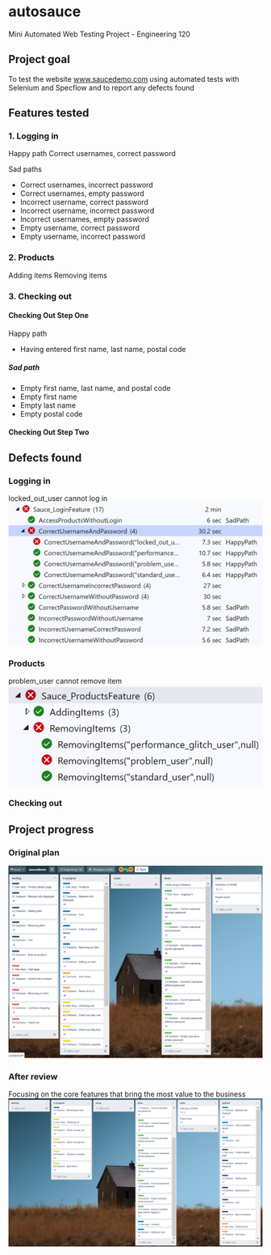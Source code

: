 # autosauce
Mini Automated Web Testing Project - Engineering 120

## Project goal
To test the website www.saucedemo.com using automated tests with Selenium and Specflow and to report any defects found

## Features tested

### 1. Logging in

Happy path
Correct usernames, correct password

Sad paths
- Correct usernames, incorrect password
- Correct usernames, empty password
- Incorrect username, correct password
- Incorrect username, incorrect password
- Incorrect usernames, empty password
- Empty username, correct password
- Empty username, incorrect password


### 2. Products

Adding items
Removing items


### 3. Checking out
#### Checking Out Step One

Happy path
- Having entered first name, last name, postal code

##### Sad path
- Empty first name, last name, and postal code
- Empty first name
- Empty last name
- Empty postal code

#### Checking Out Step Two


## Defects found

### Logging in
locked_out_user cannot log in
![pic1](pic1.png)

### Products
problem_user cannot remove item
![pic2](pic2.png)

### Checking out


## Project progress

### Original plan
![pic3](pic3.png)

### After review
Focusing on the core features that bring the most value to the business
![pic4](pic4.png)


